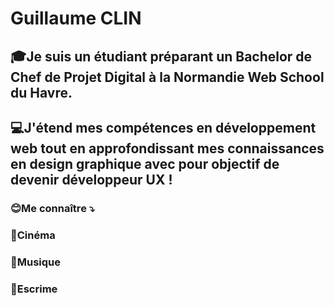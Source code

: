 # Guillaume CLIN 

## 🎓Je suis un étudiant préparant un Bachelor de Chef de Projet Digital à la Normandie Web School du Havre. 
## 💻J'étend mes compétences en développement web tout en approfondissant mes connaissances en design graphique avec pour objectif de devenir développeur UX !

### 😊Me connaître ⤵️
### 🎥Cinéma 
### 🎵Musique 
### 🤺Escrime
